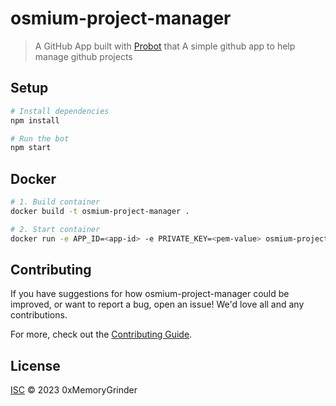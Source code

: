 # osmium-project-manager

> A GitHub App built with [Probot](https://github.com/probot/probot) that A simple github app to help manage github projects

## Setup

```sh
# Install dependencies
npm install

# Run the bot
npm start
```

## Docker

```sh
# 1. Build container
docker build -t osmium-project-manager .

# 2. Start container
docker run -e APP_ID=<app-id> -e PRIVATE_KEY=<pem-value> osmium-project-manager
```

## Contributing

If you have suggestions for how osmium-project-manager could be improved, or want to report a bug, open an issue! We'd love all and any contributions.

For more, check out the [Contributing Guide](CONTRIBUTING.md).

## License

[ISC](LICENSE) © 2023 0xMemoryGrinder
